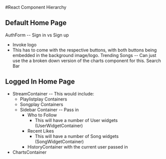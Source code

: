 #React Component Hierarchy

## Default Home Page

AuthForm -- Sign in vs Sign up
  * Invoke logo
  * This has to come with the respective buttons, with both buttons being embedded in the background image/logo.
Trending Songs -- Can just use the a broken down version of the charts component for this.
Search Bar


## Logged In Home Page

* StreamContainer  -- This would include:
  * Playlistplay Containers
  * Songplay Containers
  * Sidebar Container -- Pass in
    * Who to Follow
      * This will have a number of User widgets (UserWidgetContainer)
    * Recent Likes
      * This will have a number of Song widgets (SongWidgetContainer)
    * HistoryContainer with the current user passed in
 * ChartsContainer
